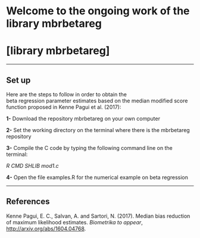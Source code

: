 # Welcome to the ongoing work of the library mbrbetareg

# [library mbrbetareg]

* * *

## Set up
Here are the steps to follow in order to obtain the  
beta regression parameter estimates based on the median modified score function
proposed in Kenne Pagui et al. (2017):

**1-** Download the repository mbrbetareg on your own computer

**2-** Set the working directory on the terminal where there is the mbrbetareg repository

**3-** Compile the C code by typing the following command line on the terminal:

*R CMD SHLIB mod1.c*

**4-**  Open the file examples.R for the numerical example on beta regression

* * *

## References

Kenne Pagui, E. C., Salvan, A. and Sartori, N. (2017). Median bias reduction of maximum likelihood estimates. *Biometrika to appear*,  http://arxiv.org/abs/1604.04768.
